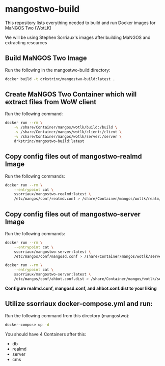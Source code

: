 # mangostwo-build
This repository lists everything needed to build and run Docker images for MaNGOS Two (WotLK)

We will be using Stephen Sorriaux's images after building MaNGOS and extracting resources

## Build MaNGOS Two Image
Run the following in the mangostwo-build directory:

```bash
docker build -t drkstrinc/mangostwo-build:latest .
```

## Create MaNGOS Two Container which will extract files from WoW client
Run the following command:

```bash
docker run --rm \
    -v /share/Container/mangos/wotlk/build:/build \
    -v /share/Container/mangos/wotlk/client:/client \
    -v /share/Container/mangos/wotlk/server:/server \
    drkstrinc/mangostwo-build:latest
```

## Copy config files out of mangostwo-realmd Image
Run the following commands:

```bash
docker run --rm \
    --entrypoint cat \
    ssorriaux/mangostwo-realmd:latest \
    /etc/mangos/conf/realmd.conf > /share/Container/mangos/wotlk/realm/conf/realmd.conf
```

## Copy config files out of mangostwo-server Image
Run the following commands:

```bash
docker run --rm \
    --entrypoint cat \
    ssorriaux/mangostwo-server:latest \
    /etc/mangos/conf/mangosd.conf > /share/Container/mangos/wotlk/server/conf/mangosd.conf
```

```bash
docker run --rm \
    --entrypoint cat \
    ssorriaux/mangostwo-server:latest \
    /etc/mangos/conf/ahbot.conf.dist > /share/Container/mangos/wotlk/server/conf/ahbot.conf.dist
```

**Configure realmd.conf, mangosd.conf, and ahbot.conf.dist to your liking**

## Utilize ssorriaux docker-compose.yml and run:
Run the following command from this directory (mangostwo):

```bash
docker-compose up -d
```

You should have 4 Containers after this:

* db
* realmd
* server
* cms
